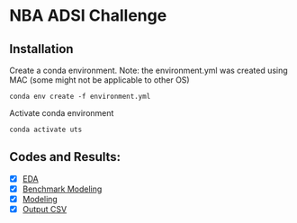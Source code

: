 # NBA ADSI Challenge

## Installation 

Create a conda environment. Note: the environment.yml was created using MAC (some might not be applicable to other OS)

```conda env create -f environment.yml```

Activate conda environment

```conda activate uts```

## Codes and Results:
- [x] [EDA](notebooks/stacruz_anton_X_week2_EDA.ipynb)
- [x] [Benchmark Modeling](notebooks/stacruz_anton_X_week3_Model_Crude.ipynb)
- [x] [Modeling](notebooks/stacruz_anton_X_week4_modeling.ipynb)
- [x] [Output CSV](notebooks/StaCruz_NBA_submission.csv)
